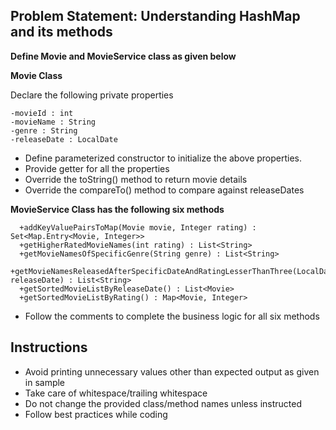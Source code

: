 ## Problem Statement: Understanding HashMap and its methods ##

**Define Movie and MovieService class as given below**

**Movie Class**

Declare the following private properties 

    -movieId : int
    -movieName : String
    -genre : String
    -releaseDate : LocalDate

- Define parameterized constructor to initialize the above properties.
- Provide getter for all the properties
- Override the toString() method to return movie details
- Override the compareTo() method to compare against releaseDates

**MovieService Class has the following six methods** 

      +addKeyValuePairsToMap(Movie movie, Integer rating) : Set<Map.Entry<Movie, Integer>> 
      +getHigherRatedMovieNames(int rating) : List<String>
      +getMovieNamesOfSpecificGenre(String genre) : List<String>
      +getMovieNamesReleasedAfterSpecificDateAndRatingLesserThanThree(LocalDate releaseDate) : List<String>
      +getSortedMovieListByReleaseDate() : List<Movie>
      +getSortedMovieListByRating() : Map<Movie, Integer>

- Follow the comments to complete the business logic for all six methods

## Instructions
- Avoid printing unnecessary values other than expected output as given in sample
- Take care of whitespace/trailing whitespace
- Do not change the provided class/method names unless instructed
- Follow best practices while coding
